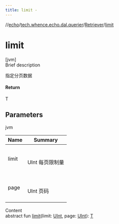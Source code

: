 ```yaml
---
title: limit -
---
```

//[echo](../../index.md)/[tech.whence.echo.dal.querier](../index.md)/[Retriever](index.md)/[limit](limit.md)



# limit  
[jvm]  
Brief description  


指定分页数据



#### Return  


T



## Parameters  
  
jvm  
  
|  Name|  Summary| 
|---|---|
| limit| <br><br>UInt 每页限制量<br><br>
| page| <br><br>UInt 页码<br><br>
  
  
Content  
abstract fun [limit](limit.md)(limit: [UInt](https://kotlinlang.org/api/latest/jvm/stdlib/kotlin/-u-int/index.html), page: [UInt](https://kotlinlang.org/api/latest/jvm/stdlib/kotlin/-u-int/index.html)): [T](index.md)  



